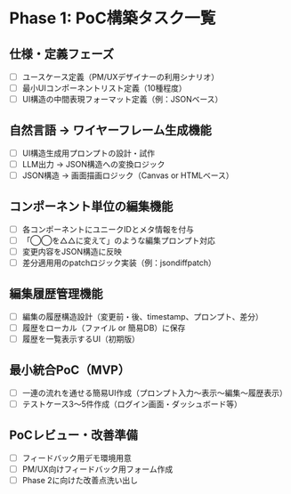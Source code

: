 # Phase 1: PoC構築タスク一覧

## 仕様・定義フェーズ
- [ ] ユースケース定義（PM/UXデザイナーの利用シナリオ）
- [ ] 最小UIコンポーネントリスト定義（10種程度）
- [ ] UI構造の中間表現フォーマット定義（例：JSONベース）

## 自然言語 → ワイヤーフレーム生成機能
- [ ] UI構造生成用プロンプトの設計・試作
- [ ] LLM出力 → JSON構造への変換ロジック
- [ ] JSON構造 → 画面描画ロジック（Canvas or HTMLベース）

## コンポーネント単位の編集機能
- [ ] 各コンポーネントにユニークIDとメタ情報を付与
- [ ] 「◯◯を△△に変えて」のような編集プロンプト対応
- [ ] 変更内容をJSON構造に反映
- [ ] 差分適用用のpatchロジック実装（例：jsondiffpatch）

## 編集履歴管理機能
- [ ] 編集の履歴構造設計（変更前・後、timestamp、プロンプト、差分）
- [ ] 履歴をローカル（ファイル or 簡易DB）に保存
- [ ] 履歴を一覧表示するUI（初期版）

## 最小統合PoC（MVP）
- [ ] 一連の流れを通せる簡易UI作成（プロンプト入力〜表示〜編集〜履歴表示）
- [ ] テストケース3〜5件作成（ログイン画面・ダッシュボード等）

## PoCレビュー・改善準備
- [ ] フィードバック用デモ環境用意
- [ ] PM/UX向けフィードバック用フォーム作成
- [ ] Phase 2に向けた改善点洗い出し
